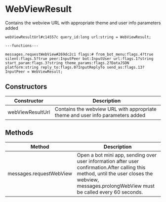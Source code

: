 # WebViewResult
Contains the webview URL with appropriate theme and user info parameters added

```
webViewResultUrl#c14557c query_id:long url:string = WebViewResult;

---functions---

messages.requestWebView#269dc2c1 flags:# from_bot_menu:flags.4?true silent:flags.5?true peer:InputPeer bot:InputUser url:flags.1?string start_param:flags.3?string theme_params:flags.2?DataJSON platform:string reply_to:flags.0?InputReplyTo send_as:flags.13?InputPeer = WebViewResult;
```

## Constructors
| Constructor | Description |
| ---- | ----------- |
| webViewResultUrl | Contains the webview URL with appropriate theme and user info parameters added |


## Methods
| Method | Description |
| ---- | ----------- |
| messages.requestWebView | Open a bot mini app, sending over user information after user confirmation.After calling this method, until the user closes the webview, messages.prolongWebView must be called every 60 seconds. |


